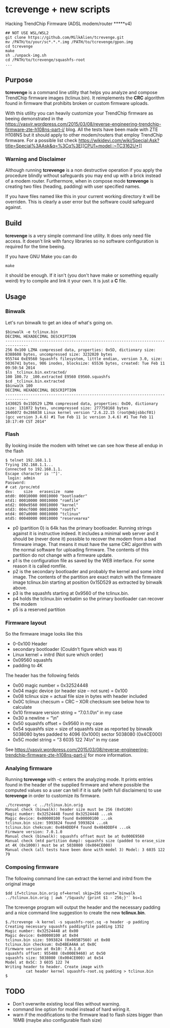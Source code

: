 # tcrevenge + new scripts
Hacking TrendChip Firmware (ADSL modem/router *****v4)

```
## NOT USE WSL/WSL2
git clone https://github.com/MilkAlien/tcrevenge.git
mv /PATH/to/your/sc*.*.*.img /PATH/to/tcrevenge/gpon.img
cd tcrevenge
make
sh ./unpack-img.sh
cd /PATH/to/tcrevenge/squashfs-root
...
```

## Purpose
**tcrevenge** is a command line utility that helps you analyze and compose TrendChip firmware images (tclinux.bin). It reimplements the **CRC** algorithm found in firmware that prohibits broken or custom firmware uploads.

With this utility you can heavily customize your TrendChip firmware as beeing demonstrated in the https://vasvir.wordpress.com/2015/03/08/reverse-engineering-trendchip-firmware-zte-h108ns-part-i/ blog. All the tests have been made with ZTE H108NS but it should apply to other modem/routers that employ TrendChip firmware. For a possible list check https://wikidevi.com/wiki/Special:Ask?title=Special%3AAsk&q=%3Cq%3E[[CPU1+model::~TC3162U*]]

### Warning and Disclaimer
Although running **tcrevenge** is a non destructive operation if you apply the procedure blindly without safeguards you may end up with a brick instead of a modem router. Furthermore, when in compose mode **tcrevenge** is creating two files (heading, padding) with user specified names.

If you have files named like this in your current working directory it will be overriden. This is clearly a user error but the software could safeguard against.

## Build
**tcrevenge** is a very simple command line utility. It does only need file access. It doesn't link with fancy libraries so no software configuration is required for the time beeing.

If you have GNU Make you can do
```
make
```
it should be enough. If it isn't (you don't have make or something equally weird) try to compile and link it your own. It is just a **C** file.

## Usage
### Binwalk
Let's run binwalk to get an idea of what's going on.
```
$binwalk -e tclinux.bin
DECIMAL HEXADECIMAL DESCRIPTION
--------------------------------------------------------------------------------
256 0x100 LZMA compressed data, properties: 0x5D, dictionary size: 8388608 bytes, uncompressed size: 3232020 bytes
955744 0xE9560 Squashfs filesystem, little endian, version 3.0, size: 5036741 bytes, 986 inodes, blocksize: 65536 bytes, created: Tue Feb 11 09:50:54 2014
$ls _tclinux.bin.extracted/
100 100.7z _100.extracted E9560 E9560.squashfs
$cd _tclinux.bin.extracted
$binwalk 100
DECIMAL HEXADECIMAL DESCRIPTION
--------------------------------------------------------------------------------
1430825 0x15D529 LZMA compressed data, properties: 0xD0, dictionary size: 131072 bytes, uncompressed size: 277750168 bytes
2646072 0x286038 Linux kernel version "2.6.22.15 (root@mbjsbbcf01) (gcc version 3.4.6) #1 Tue Feb 11 1c version 3.4.6) #1 Tue Feb 11 10:17:49 CST 2014"
```
### Flash
By looking inside the modem with telnet we can see how these all endup in the flash
```
$ telnet 192.168.1.1
Trying 192.168.1.1...
Connected to 192.168.1.1.
Escape character is '^]'.
 login: admin
Password:
# cat /proc/mtd 
dev:    size   erasesize  name
mtd0: 00010000 00010000 "bootloader"
mtd1: 00010000 00010000 "romfile"
mtd2: 000e9560 00010000 "kernel"
mtd3: 004cf000 00010000 "rootfs"
mtd4: 007a0000 00010000 "tclinux"
mtd5: 00040000 00010000 "reservearea"
```

* p0 (partition 0) is 64k has the primary bootloader. Running strings against it is instructive indeed. It includes a minimal web server and it should be (never done it) possible to recover the modem from a bad firmware image. That means it must have the same CRC algorithm with the normal software for uploading firmware. The contents of this partition do not change with a firmware update.
* p1 is the configuration file as saved by the WEB interface. For some reason it is called romfile.
* p2 is the secondary bootloader and probably the kernel and some initrd image. The contents of the partition are exact match with the firmware image tclinux.bin starting at position 0x15D529 as extracted by binwalk above.
* p3 is the squashfs starting at 0x9560 of the tclinux.bin.
* p4 holds the tclinux.bin verbatim so the primary bootloader can recover the modem
* p5 is a reserved partition

### Firmware layout
So the firmware image looks like this
* 0-0x100 Header
* secondary bootloader (Couldn’t figure which was it)
* Linux kernel + initrd (Not sure which order)
* 0x09560 squashfs
* padding to 4K

The header has the following fields
* 0x00 magic number = 0x32524448
* 0x04 magic device (or header size – not sure) = 0x100
* 0x08 tclinux size = actual file size in bytes with header included
* 0x0C tclinux checsum = CRC – XOR checksum see below how to calculate
* 0x10 firmware version string = “7.0.1.0\n” in my case
* 0x30 a newline = “\n”
* 0x50 squashfs offset = 0x9560 in my case
* 0x54 squashfs size = size of squashfs size as reported by binwalk 5038080 bytes padded to 4096 (0x1000) sector 5038080 (0x4CE000)
* 0x5C model string = “3 6035 122 74\n” in my case

See https://vasvir.wordpress.com/2015/03/08/reverse-engineering-trendchip-firmware-zte-h108ns-part-i/ for more information.

### Analying firmware
Running **tcrevenge** with -c enters the analyzing mode. It prints entries found in the header of the supplied firmware and where possible the computed values so a user can tell if it is safe (with full disclaimers) to use **tcrevenge** in order to customize its firmware.
```
./tcrevenge -c ../tclinux.bin.orig
Manual check (binwalk): header size must be 256 (0x0100)
Magic number: 0x32524448 found 0x32524448 ...ok
Magic device: 0x00000100 found 0x00000100 ...ok
tclinux.bin size: 5993824 found 5993824 ...ok
tclinux.bin chekcsum: 0x484DDDF4 found 0x484DDDF4 ...ok
Firmware version: 7.0.1.0
Manual check (binwalk): squashfs offset must be at 0x000E9560
Manual check (mtd partition dump): squashfs size (padded to erase_size at 4K (0x1000)) must be at 5038080 (0x004CE000)
Manual check (all tests have been done with model 3) Model: 3 6035 122 79
```

### Composing firmware
The following command line can extract the kernel and initrd from the original image
```
$dd if=tclinux.bin.orig of=kernel skip=256 count=`binwalk ../tclinux.bin.orig | awk '/Squash/ {print $1 - 256;}'` bs=1
```
The tcrevenge program will output the header and the necessary padding and a nice command line suggestion to create the new **tclinux.bin**.
```
$./tcrevenge -k kernel -s squashfs-root.sq -o header -p padding
Creating necessary squashfs paddingfile padding 1352
Magic number: 0x32524448 at 0x00
Magic device: 0x00000100 at 0x04
tclinux.bin size: 5993824 (0x005B7560) at 0x08
tclinux.bin checksum: 0xD4BEA4AA at 0x0C
Firmware version at 0x10: 7.0.1.0
squashfs offset: 955488 (0x000E9460) at 0x50
squashfs size: 5038080 (0x004CE000) at 0x54
Model at 0x5C: 3 6035 122 74
Writing header to header. Create image with
         cat header kernel squashfs-root.sq padding > tclinux.bin
$
```
## TODO
* Don't overwrite existing local files without warning.
* command line option for model instead of hard wiring it.
* warn if the modifications to the firmware lead to flash sizes bigger than 16MB (maybe also configurable flash size)
